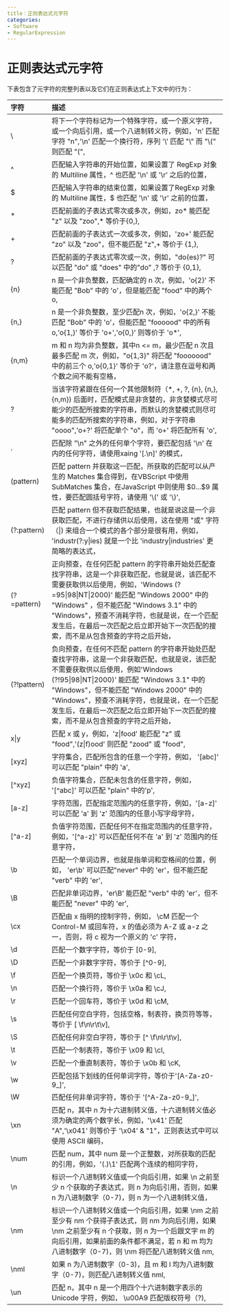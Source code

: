 ```yaml
---
title：正则表达式元字符
categories:
- Software
- RegularExpression
---
```

# 正则表达式元字符

下表包含了元字符的完整列表以及它们在正则表达式上下文中的行为：

| 字符        | 描述                                                         |
| :---------- | :----------------------------------------------------------- |
| \           | 将下一个字符标记为一个特殊字符，或一个原义字符，或一个向后引用，或一个八进制转义符，例如，'n' 匹配字符 "n",'\n' 匹配一个换行符，序列 '\\' 匹配 "\\" 而 "\\(" 则匹配 "(", |
| ^           | 匹配输入字符串的开始位置，如果设置了 RegExp 对象的 Multiline 属性，^ 也匹配 '\n' 或 '\r' 之后的位置， |
| $           | 匹配输入字符串的结束位置，如果设置了RegExp 对象的 Multiline 属性，$ 也匹配 '\n' 或 '\r' 之前的位置， |
| *           | 匹配前面的子表达式零次或多次，例如，zo* 能匹配 "z" 以及 "zoo",* 等价于{0,}, |
| +           | 匹配前面的子表达式一次或多次，例如，'zo+' 能匹配 "zo" 以及 "zoo"，但不能匹配 "z",+ 等价于 {1,}, |
| ?           | 匹配前面的子表达式零次或一次，例如，"do(es)?" 可以匹配 "do" 或 "does" 中的"do" ,? 等价于 {0,1}, |
| {n}         | n 是一个非负整数，匹配确定的 n 次，例如，'o{2}' 不能匹配 "Bob" 中的 'o'，但是能匹配 "food" 中的两个 o, |
| {n,}        | n 是一个非负整数，至少匹配n 次，例如，'o{2,}' 不能匹配 "Bob" 中的 'o'，但能匹配 "foooood" 中的所有 o,'o{1,}' 等价于 'o+','o{0,}' 则等价于 'o*', |
| {n,m}       | m 和 n 均为非负整数，其中n <= m，最少匹配 n 次且最多匹配 m 次，例如，"o{1,3}" 将匹配 "fooooood" 中的前三个 o,'o{0,1}' 等价于 'o?'，请注意在逗号和两个数之间不能有空格， |
| ?           | 当该字符紧跟在任何一个其他限制符（*, +, ?, {n}, {n,}, {n,m}) 后面时，匹配模式是非贪婪的，非贪婪模式尽可能少的匹配所搜索的字符串，而默认的贪婪模式则尽可能多的匹配所搜索的字符串，例如，对于字符串 "oooo",'o+?' 将匹配单个 "o"，而 'o+' 将匹配所有 'o', |
| .           | 匹配除 "\n" 之外的任何单个字符，要匹配包括 '\n' 在内的任何字符，请使用xaing '[.\n]' 的模式， |
| (pattern)   | 匹配 pattern 并获取这一匹配，所获取的匹配可以从产生的 Matches 集合得到，在VBScript 中使用 SubMatches 集合，在JavaScript 中则使用 \$0...$9 属性，要匹配圆括号字符，请使用 '\\(' 或 '\\)', |
| (?:pattern) | 匹配 pattern 但不获取匹配结果，也就是说这是一个非获取匹配，不进行存储供以后使用，这在使用 "或" 字符（\|) 来组合一个模式的各个部分是很有用，例如， 'industr(?:y\|ies) 就是一个比 'industry\|industries' 更简略的表达式， |
| (?=pattern) | 正向预查，在任何匹配 pattern 的字符串开始处匹配查找字符串，这是一个非获取匹配，也就是说，该匹配不需要获取供以后使用，例如，'Windows (?=95\|98\|NT\|2000)' 能匹配 "Windows 2000" 中的 "Windows" ，但不能匹配 "Windows 3.1" 中的 "Windows"，预查不消耗字符，也就是说，在一个匹配发生后，在最后一次匹配之后立即开始下一次匹配的搜索，而不是从包含预查的字符之后开始， |
| (?!pattern) | 负向预查，在任何不匹配 pattern 的字符串开始处匹配查找字符串，这是一个非获取匹配，也就是说，该匹配不需要获取供以后使用，例如'Windows (?!95\|98\|NT\|2000)' 能匹配 "Windows 3.1" 中的 "Windows"，但不能匹配 "Windows 2000" 中的 "Windows"，预查不消耗字符，也就是说，在一个匹配发生后，在最后一次匹配之后立即开始下一次匹配的搜索，而不是从包含预查的字符之后开始， |
| x\|y        | 匹配 x 或 y，例如，'z\|food' 能匹配 "z" 或 "food",'(z\|f)ood' 则匹配 "zood" 或 "food", |
| [xyz]       | 字符集合，匹配所包含的任意一个字符，例如， '[abc]' 可以匹配 "plain" 中的 'a', |
| [^xyz]      | 负值字符集合，匹配未包含的任意字符，例如， '\[^abc]' 可以匹配 "plain" 中的'p', |
| [a-z]       | 字符范围，匹配指定范围内的任意字符，例如，'[a-z]' 可以匹配 'a' 到 'z' 范围内的任意小写字母字符， |
| [^a-z]      | 负值字符范围，匹配任何不在指定范围内的任意字符，例如，'\[^a-z]' 可以匹配任何不在 'a' 到 'z' 范围内的任意字符， |
| \b          | 匹配一个单词边界，也就是指单词和空格间的位置，例如， 'er\b' 可以匹配"never" 中的 'er'，但不能匹配 "verb" 中的 'er', |
| \B          | 匹配非单词边界，'er\B' 能匹配 "verb" 中的 'er'，但不能匹配 "never" 中的 'er', |
| \cx         | 匹配由 x 指明的控制字符，例如， \cM 匹配一个 Control-M 或回车符，x 的值必须为 A-Z 或 a-z 之一，否则，将 c 视为一个原义的 'c' 字符， |
| \d          | 匹配一个数字字符，等价于 [0-9],                             |
| \D          | 匹配一个非数字字符，等价于 \[^0-9],                         |
| \f          | 匹配一个换页符，等价于 \x0c 和 \cL,                         |
| \n          | 匹配一个换行符，等价于 \x0a 和 \cJ,                         |
| \r          | 匹配一个回车符，等价于 \x0d 和 \cM,                         |
| \s          | 匹配任何空白字符，包括空格，制表符，换页符等等，等价于 [ \f\n\r\t\v], |
| \S          | 匹配任何非空白字符，等价于 \[^ \f\n\r\t\v],                 |
| \t          | 匹配一个制表符，等价于 \x09 和 \cI,                         |
| \v          | 匹配一个垂直制表符，等价于 \x0b 和 \cK,                     |
| \w          | 匹配包括下划线的任何单词字符，等价于'[A-Za-z0-9_]',         |
| \W          | 匹配任何非单词字符，等价于 '\[^A-Za-z0-9_]',                |
| \xn         | 匹配 n，其中 n 为十六进制转义值，十六进制转义值必须为确定的两个数字长，例如，'\x41' 匹配 "A",'\x041' 则等价于 '\x04' & "1"，正则表达式中可以使用 ASCII 编码， |
| \num        | 匹配 num，其中 num 是一个正整数，对所获取的匹配的引用，例如，'(.)\1' 匹配两个连续的相同字符， |
| \n          | 标识一个八进制转义值或一个向后引用，如果 \n 之前至少 n 个获取的子表达式，则 n 为向后引用，否则，如果 n 为八进制数字（0-7)，则 n 为一个八进制转义值， |
| \nm         | 标识一个八进制转义值或一个向后引用，如果 \nm 之前至少有 nm 个获得子表达式，则 nm 为向后引用，如果 \nm 之前至少有 n 个获取，则 n 为一个后跟文字 m 的向后引用，如果前面的条件都不满足，若 n 和 m 均为八进制数字（0-7)，则 \nm 将匹配八进制转义值 nm, |
| \nml        | 如果 n 为八进制数字（0-3)，且 m 和 l 均为八进制数字（0-7)，则匹配八进制转义值 nml, |
| \un         | 匹配 n，其中 n 是一个用四个十六进制数字表示的 Unicode 字符，例如， \u00A9 匹配版权符号（?), |